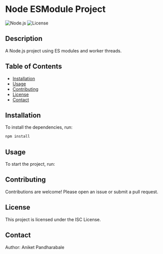 # Node ESModule Project

![Node.js](https://img.shields.io/badge/node.js-22.0.0-green)
![License](https://img.shields.io/badge/license-ISC-blue)

## Description

A Node.js project using ES modules and worker threads.

## Table of Contents

- [Installation](#installation)
- [Usage](#usage)
- [Contributing](#contributing)
- [License](#license)
- [Contact](#contact)

## Installation

To install the dependencies, run:

```bash
npm install
```

## Usage

To start the project, run:

## Contributing

Contributions are welcome! Please open an issue or submit a pull request.

## License

This project is licensed under the ISC License.

## Contact

Author: Aniket Pandharabale
